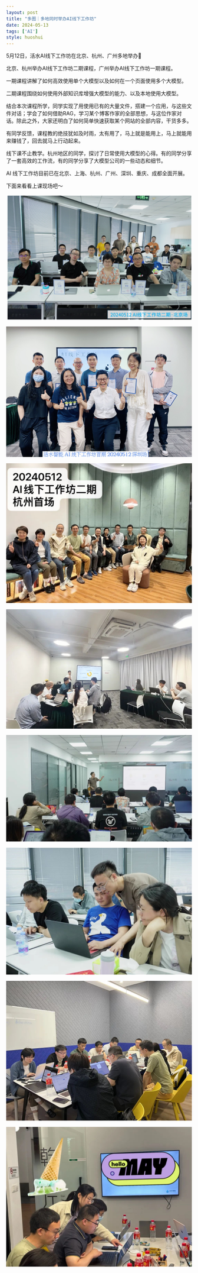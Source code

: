 ```yaml
---
layout: post
title: "多图｜多地同时举办AI线下工作坊"
date: 2024-05-13
tags: ['AI']
style: huoshui
---
```


5月12日，活水AI线下工作坊在北京、杭州、广州多地举办🎉

北京、杭州举办AI线下工作坊二期课程，广州举办AI线下工作坊一期课程。

一期课程讲解了如何高效使用单个大模型以及如何在一个页面使用多个大模型。

二期课程围绕如何使用外部知识库增强大模型的能力、以及本地使用大模型。  

结合本次课程所学，同学实现了用使用已有的大量文件，搭建一个应用，与这些文件对话；学会了如何借助RAG，学习某个博客作家的全部思想，与这位作家对话。除此之外，大家还明白了如何简单快速获取某个网站的全部内容，干货多多。

有同学反馈，课程教的绝技犹如及时雨，太有用了，马上就是能用上，马上就能用来赚钱了，回去就马上行动起来。

线下课不止教学。杭州地区的同学，探讨了日常使用大模型的心得。有的同学分享了一套高效的工作流，有的同学分享了大模型公司的一些动态和细节。

AI 线下工作坊目前已在北京、上海、杭州、广州、深圳、重庆、成都全面开展。

下面来看看上课现场吧～

![](/assets/images/879a142e604944a192c627fb483bf1ac.png)

![](/assets/images/104ff7a1fe4f4631a639186fb1c31a98.png)

![](/assets/images/10d7dc8b1cac470abae16e0bc4c1459b.jpg)

![](/assets/images/c9cb06d97916473eab4dd54e5a2491b6.jpg)

![](/assets/images/c0c0dedf2d074ca7992ac74e5f6060c3.jpg)

![](/assets/images/a31ca25c4bb6478d95fbb389b728779f.jpg)

![](/assets/images/9dec61eaa5ab4b54a4adb3d421d83b8c.jpg)

![](/assets/images/1ca4cdf1d5084a5e9a3ea3a70972b543.jpg)

